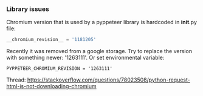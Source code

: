 ### Library issues

Chromium version that is used by a pyppeteer library is hardcoded in __init__.py file:
```python
__chromium_revision__ = '1181205'
```

Recently it was removed from a google storage. Try to replace the version with something newer: '1263111'.
Or set environmental variable:
```shell
PYPPETEER_CHROMIUM_REVISION = '1263111'
```

Thread: https://stackoverflow.com/questions/78023508/python-request-html-is-not-downloading-chromium
